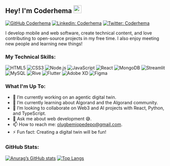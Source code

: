 ## Hey! I'm Coderhema <img src="https://media.giphy.com/media/hvRJCLFzcasrR4ia7z/giphy.gif" width="25px">

[![GitHub Coderhema](https://img.shields.io/github/followers/coderhema?label=follow&style=social)](https://github.com/coderhema)
[![Linkedin: Coderhema](https://img.shields.io/badge/Coderhema-blue?style=flat-square&logo=Linkedin&logoColor=white&link=https://www.linkedin.com/in/coderhema/)](https://www.linkedin.com/in/coderhema/)
[![Twitter: Coderhema](https://img.shields.io/twitter/follow/coderhema?style=social)](https://twitter.com/coderhema)

I develop mobile and web software, create technical content, and love contributing to open-source projects in my free time. I also enjoy meeting new people and learning new things!

### My Technical Skills:
![HTML5](https://img.shields.io/badge/HTML5-E34F26?style=for-the-badge&logo=html5&logoColor=white)
![CSS3](https://img.shields.io/badge/CSS3-1572B6?style=for-the-badge&logo=css3&logoColor=white)
![Node.js](https://img.shields.io/badge/Node.js-43853D?style=for-the-badge&logo=node.js&logoColor=white)
![JavaScript](https://img.shields.io/badge/JavaScript-323330?style=for-the-badge&logo=javascript&logoColor=F7DF1E)
![React](https://img.shields.io/badge/React-20232A?style=for-the-badge&logo=react&logoColor=61DAFB)
![MongoDB](https://img.shields.io/badge/MongoDB-4EA94B?style=for-the-badge&logo=mongodb&logoColor=white)
![Streamlit](https://img.shields.io/badge/Streamlit-404D59?style=for-the-badge&logo=streamlit&logoColor=white)
![MySQL](https://img.shields.io/badge/MySQL-00000F?style=for-the-badge&logo=mysql&logoColor=white)
![Rive](https://img.shields.io/badge/Rive-563D7C?style=for-the-badge&logo=rive&logoColor=white)
![Flutter](https://img.shields.io/badge/Flutter-0769AD?style=for-the-badge&logo=flutter&logoColor=white)
![Adobe XD](https://img.shields.io/badge/Adobe%20XD-470137?style=for-the-badge&logo=Adobe%20XD&logoColor=#FF61F6)
![Figma](https://img.shields.io/badge/Figma-F24E1E?style=for-the-badge&logo=figma&logoColor=white)

### What I'm Up To:
- 🔭 I’m currently working on an agentic digital twin.
- 🌱 I’m currently learning about Algorand and the Algorand community.
- 👯 I’m looking to collaborate on Web3 and AI projects with React, Python, and TypeScript.
- 💬 Ask me about web development 😅.
- 📫 How to reach me: [olugbemiopedepo@gmail.com](mailto:olugbemiopedepo@gmail.com).
- ⚡ Fun fact: Creating a digital twin will be fun!

### GitHub Stats:
[![Anurag’s GitHub stats](https://github-readme-stats.vercel.app/api?username=coderhema)](https://github.com/coderhema)
[![Top Langs](https://github-readme-stats.vercel.app/api/top-langs/?username=coderhema&layout=compact)](https://github.com/coderhema)
